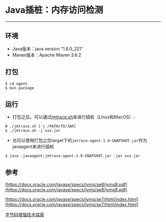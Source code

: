 # Java插桩：内存访问检测
---
## 环境
- Java版本：java version "1.8.0_221"
- Maven版本：Apache Maven 3.6.2

## 打包
``` shell
$ cd agent
$ mvn package
```

## 运行
- 打包之后，可以通过[jmtrace.sh](./jmtrace.sh)来进行插桩（Linux和MacOS）:
``` shell
# ./jmtrace.sh [-j /PATH/TO/JAR]
$ ./jmtrace.sh -j xxx.jar
```

- 也可以使用打包之后target下的`jmtrace-agent-1.0-SNAPSHOT.jar`作为javaagent来进行插桩
``` shell
$ java -javaagent:jmtrace-agent-1.0-SNAPSHOT.jar -jar xxx.jar
```

## 参考
[https://docs.oracle.com/javase/specs/jvms/se8/jvms8.pdf](https://docs.oracle.com/javase/specs/jvms/se8/jvms8.pdf)

[https://docs.oracle.com/javase/specs/jvms/se7/html/index.html](https://docs.oracle.com/javase/specs/jvms/se7/html/index.html)

[字节码增强技术探索](https://tech.meituan.com/2019/09/05/java-bytecode-enhancement.html)

